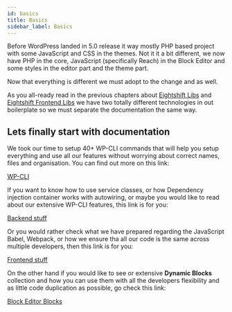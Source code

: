 ```yaml
---
id: basics
title: Basics
sidebar_label: Basics
---
```


Before WordPress landed in 5.0 release it way mostly PHP based project with some JavaScript and CSS in the themes. Not it it a bit different, we now have PHP in the core, JavaScript (specifically Reach) in the Block Editor and some styles in the editor part and the theme part.

Now that everything is different we must adopt to the change and as well.

As you all-ready read in the previous chapters about [Eightshift Libs](eightshift-libs.md) and [Eightshift Frontend Libs](eightshift-frontend-libs.md) we have two totally different technologies in out boilerplate so we must separate the documentation the same way.

## Lets finally start with documentation

We took our time to setup 40+ WP-CLI commands that will help you setup everything and use all our features without worrying about correct names, files and organisation. You can find out more on this link:

[WP-CLI](wp-cli)

If you want to know how to use service classes, or how Dependency injection container works with autowiring, or maybe you would like to read about our extensive WP-CLI features, this link is for you:

[Backend stuff](backend)

Or you would rather check what we have prepared regarding the JavaScript Babel, Webpack, or how we ensure tha all our code is the same across multiple developers, then this link is for you:

[Frontend stuff](frontend)

On the other hand if you would like to see or extensive **Dynamic Blocks** collection and how you can use them with all the developers flexibility and as little code duplication as possible, go check this link:

[Block Editor Blocks](blocks)

